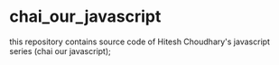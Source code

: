 # chai_our_javascript
this repository contains source code of Hitesh Choudhary's javascript series (chai our javascript);
